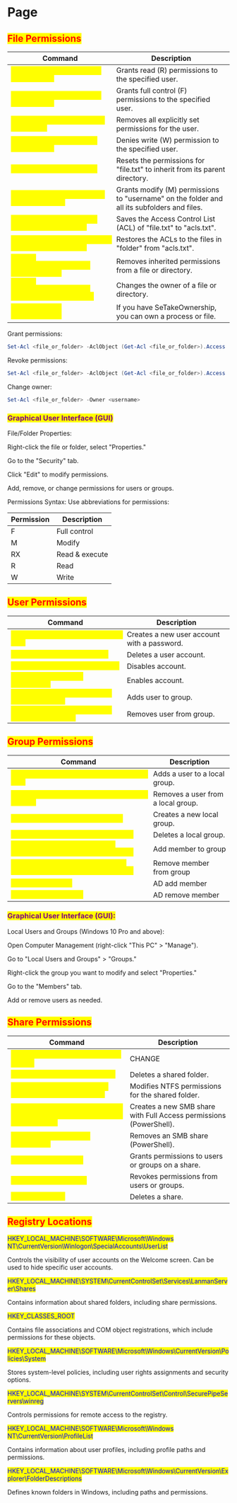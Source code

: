 # Page

## <mark style="color:red;">File Permissions</mark>

<table data-header-hidden data-full-width="true"><thead><tr><th>Command</th><th>Description</th></tr></thead><tbody><tr><td><mark style="color:yellow;"><code>icacls "file.txt" /grant "username:R"</code></mark></td><td>Grants read (R) permissions to the specified user.</td></tr><tr><td><mark style="color:yellow;"><code>icacls "file.txt" /grant "username:F"</code></mark></td><td>Grants full control (F) permissions to the specified user.</td></tr><tr><td><mark style="color:yellow;"><code>icacls "file.txt" /remove "username"</code></mark></td><td>Removes all explicitly set permissions for the user.</td></tr><tr><td><mark style="color:yellow;"><code>icacls "file.txt" /deny "username:W"</code></mark></td><td>Denies write (W) permission to the specified user.</td></tr><tr><td><mark style="color:yellow;"><code>icacls "file.txt" /reset</code></mark></td><td>Resets the permissions for "file.txt" to inherit from its parent directory.</td></tr><tr><td><mark style="color:yellow;"><code>icacls "C:\folder" /grant "username:M" /T</code></mark></td><td>Grants modify (M) permissions to "username" on the folder and all its subfolders and files.</td></tr><tr><td><mark style="color:yellow;"><code>icacls "file.txt" /save "C:\path\to\acls.txt"</code></mark></td><td>Saves the Access Control List (ACL) of "file.txt" to "acls.txt".</td></tr><tr><td><mark style="color:yellow;"><code>icacls "C:\folder" /restore "C:\path\to\acls.txt"</code></mark></td><td>Restores the ACLs to the files in "folder" from "acls.txt".</td></tr><tr><td><mark style="color:yellow;"><code>icacls &#x3C;FilePathOrDirectory> /inheritance:r</code></mark></td><td>Removes inherited permissions from a file or directory.</td></tr><tr><td><mark style="color:yellow;"><code>icacls &#x3C;FilePathOrDirectory> /setowner &#x3C;UserOrGroup></code></mark></td><td>Changes the owner of a file or directory.</td></tr><tr><td><mark style="color:yellow;"><code>takeown /f C:\&#x3C;filename>.exe</code></mark></td><td>If you have SeTakeOwnership, you can own a process or file.</td></tr></tbody></table>

Grant permissions:

```powershell
Set-Acl <file_or_folder> -AclObject (Get-Acl <file_or_folder>).Access | Add-AclEntry <username>:(R,W,X)
```

Revoke permissions:

```powershell
Set-Acl <file_or_folder> -AclObject (Get-Acl <file_or_folder>).Access | Remove-AclEntry <username>
```

Change owner:

```powershell
Set-Acl <file_or_folder> -Owner <username>
```

### <mark style="color:purple;">Graphical User Interface (GUI)</mark>

File/Folder Properties:

Right-click the file or folder, select "Properties."

Go to the "Security" tab.

Click "Edit" to modify permissions.

Add, remove, or change permissions for users or groups.

Permissions Syntax: Use abbreviations for permissions:

| Permission | Description    |
| ---------- | -------------- |
| F          | Full control   |
| M          | Modify         |
| RX         | Read & execute |
| R          | Read           |
| W          | Write          |

## <mark style="color:red;">User Permissions</mark>

<table data-header-hidden data-full-width="true"><thead><tr><th>Command</th><th>Description</th></tr></thead><tbody><tr><td><mark style="color:yellow;"><code>net user &#x3C;Username> &#x3C;Password> /add</code></mark></td><td>Creates a new user account with a password.</td></tr><tr><td><mark style="color:yellow;"><code>net user &#x3C;Username> /delete</code></mark></td><td>Deletes a user account.</td></tr><tr><td><mark style="color:yellow;"><code>net user &#x3C;username> /active:no</code></mark></td><td>Disables account.</td></tr><tr><td><mark style="color:yellow;"><code>net user &#x3C;username> /active:yes</code></mark></td><td>Enables account.</td></tr><tr><td><mark style="color:yellow;"><code>net localgroup &#x3C;group_name> &#x3C;username> /add</code></mark></td><td>Adds user to group.</td></tr><tr><td><mark style="color:yellow;"><code>net localgroup &#x3C;group_name> &#x3C;username> /delete</code></mark></td><td>Removes user from group.</td></tr></tbody></table>

## <mark style="color:red;">Group Permissions</mark>

<table data-header-hidden data-full-width="true"><thead><tr><th>Command</th><th>Description</th></tr></thead><tbody><tr><td><mark style="color:yellow;"><code>net localgroup &#x3C;GroupName> &#x3C;Username> /add</code></mark></td><td>Adds a user to a local group.</td></tr><tr><td><mark style="color:yellow;"><code>net localgroup &#x3C;GroupName> &#x3C;Username> /delete</code></mark></td><td>Removes a user from a local group.</td></tr><tr><td><mark style="color:yellow;"><code>net localgroup &#x3C;GroupName> /add</code></mark></td><td>Creates a new local group.</td></tr><tr><td><mark style="color:yellow;"><code>net localgroup &#x3C;GroupName> /delete</code></mark></td><td>Deletes a local group.</td></tr><tr><td><mark style="color:yellow;"><code>Add-LocalGroupMember -Group "&#x3C;group_name>" -Member "&#x3C;username>"</code></mark></td><td>Add member to group</td></tr><tr><td><mark style="color:yellow;"><code>Remove-LocalGroupMember -Group "&#x3C;group_name>" -Member "&#x3C;username>"</code></mark></td><td>Remove member from group</td></tr><tr><td><mark style="color:yellow;"><code>Add-ADGroupMember</code></mark></td><td>AD add member</td></tr><tr><td><mark style="color:yellow;"><code>Remove-ADGroupMember</code></mark></td><td>AD remove member</td></tr></tbody></table>

### <mark style="color:purple;">Graphical User Interface (GUI):</mark>

Local Users and Groups (Windows 10 Pro and above):

Open Computer Management (right-click "This PC" > "Manage").

Go to "Local Users and Groups" > "Groups."

Right-click the group you want to modify and select "Properties."

Go to the "Members" tab.

Add or remove users as needed.

## <mark style="color:red;">Share Permissions</mark>

<table data-header-hidden data-full-width="true"><thead><tr><th>Command</th><th>Description</th></tr></thead><tbody><tr><td><mark style="color:yellow;">`net share &#x3C;share_name> /grant:,&#x3C;READ</mark></td><td>CHANGE</td></tr><tr><td><mark style="color:yellow;"><code>net share &#x3C;ShareName> /delete</code></mark></td><td>Deletes a shared folder.</td></tr><tr><td><mark style="color:yellow;"><code>icacls &#x3C;FolderPath> /grant &#x3C;UserOrGroup>:&#x3C;Permission></code></mark></td><td>Modifies NTFS permissions for the shared folder.</td></tr><tr><td><mark style="color:yellow;"><code>New-SmbShare -Name &#x3C;ShareName> -Path &#x3C;FolderPath> -FullAccess &#x3C;UserOrGroup></code></mark></td><td>Creates a new SMB share with Full Access permissions (PowerShell).</td></tr><tr><td><mark style="color:yellow;"><code>Remove-SmbShare -Name &#x3C;ShareName></code></mark></td><td>Removes an SMB share (PowerShell).</td></tr><tr><td><mark style="color:yellow;"><code>Grant-SmbShareAccess</code></mark></td><td>Grants permissions to users or groups on a share.</td></tr><tr><td><mark style="color:yellow;"><code>Revoke-SmbShareAccess</code></mark></td><td>Revokes permissions from users or groups.</td></tr><tr><td><mark style="color:yellow;"><code>Remove-SmbShare</code></mark></td><td>Deletes a share.</td></tr></tbody></table>

## <mark style="color:red;">Registry Locations</mark>

<mark style="color:blue;">HKEY\_LOCAL\_MACHINE\SOFTWARE\Microsoft\Windows NT\CurrentVersion\Winlogon\SpecialAccounts\UserList</mark>

Controls the visibility of user accounts on the Welcome screen. Can be used to hide specific user accounts.

<mark style="color:blue;">HKEY\_LOCAL\_MACHINE\SYSTEM\CurrentControlSet\Services\LanmanServer\Shares</mark>

Contains information about shared folders, including share permissions.

<mark style="color:blue;">HKEY\_CLASSES\_ROOT</mark>

Contains file associations and COM object registrations, which include permissions for these objects.

<mark style="color:blue;">HKEY\_LOCAL\_MACHINE\SOFTWARE\Microsoft\Windows\CurrentVersion\Policies\System</mark>

Stores system-level policies, including user rights assignments and security options.

<mark style="color:blue;">HKEY\_LOCAL\_MACHINE\SYSTEM\CurrentControlSet\Control\SecurePipeServers\winreg</mark>

Controls permissions for remote access to the registry.

<mark style="color:blue;">HKEY\_LOCAL\_MACHINE\SOFTWARE\Microsoft\Windows NT\CurrentVersion\ProfileList</mark>

Contains information about user profiles, including profile paths and permissions.

<mark style="color:blue;">HKEY\_LOCAL\_MACHINE\SOFTWARE\Microsoft\Windows\CurrentVersion\Explorer\FolderDescriptions</mark>

Defines known folders in Windows, including paths and permissions.
